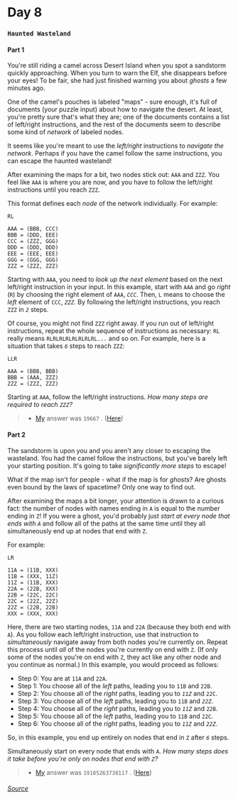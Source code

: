 
# Day 8
### `Haunted Wasteland`
#### Part 1

You're still riding a camel across Desert Island when you spot a sandstorm quickly approaching. When you turn to warn the Elf, she disappears before your eyes! To be fair, she had just finished warning you about *ghosts* a few minutes ago.

One of the camel's pouches is labeled "maps" - sure enough, it's full of documents (your puzzle input) about how to navigate the desert. At least, you're pretty sure that's what they are; one of the documents contains a list of left/right instructions, and the rest of the documents seem to describe some kind of *network* of labeled nodes.

It seems like you're meant to use the *left/right* instructions to *navigate the network*. Perhaps if you have the camel follow the same instructions, you can escape the haunted wasteland!

After examining the maps for a bit, two nodes stick out: `AAA` and `ZZZ`. You feel like `AAA` is where you are now, and you have to follow the left/right instructions until you reach `ZZZ`.

This format defines each *node* of the network individually. For example:

```
RL

AAA = (BBB, CCC)
BBB = (DDD, EEE)
CCC = (ZZZ, GGG)
DDD = (DDD, DDD)
EEE = (EEE, EEE)
GGG = (GGG, GGG)
ZZZ = (ZZZ, ZZZ)
```

Starting with `AAA`, you need to *look up the next element* based on the next left/right instruction in your input. In this example, start with `AAA` and go *right* (`R`) by choosing the right element of `AAA`, *`CCC`*. Then, `L` means to choose the *left* element of `CCC`, *`ZZZ`*. By following the left/right instructions, you reach `ZZZ` in *`2`* steps.

Of course, you might not find `ZZZ` right away. If you run out of left/right instructions, repeat the whole sequence of instructions as necessary: `RL` really means `RLRLRLRLRLRLRLRL...` and so on. For example, here is a situation that takes *`6`* steps to reach `ZZZ`:

```
LLR

AAA = (BBB, BBB)
BBB = (AAA, ZZZ)
ZZZ = (ZZZ, ZZZ)
```

Starting at `AAA`, follow the left/right instructions. *How many steps are required to reach `ZZZ`?*


> - [My](https://github.com/flloschy) answer was `19667` . ([Here](https://github.com/flloschy/AdventOfCode/blob/main/2023/Day8/a.py))

#### Part 2

The sandstorm is upon you and you aren't any closer to escaping the wasteland. You had the camel follow the instructions, but you've barely left your starting position. It's going to take *significantly more steps* to escape!

What if the map isn't for people - what if the map is for *ghosts*? Are ghosts even bound by the laws of spacetime? Only one way to find out.

After examining the maps a bit longer, your attention is drawn to a curious fact: the number of nodes with names ending in `A` is equal to the number ending in `Z`! If you were a ghost, you'd probably just *start at every node that ends with `A`* and follow all of the paths at the same time until they all simultaneously end up at nodes that end with `Z`.

For example:

```
LR

11A = (11B, XXX)
11B = (XXX, 11Z)
11Z = (11B, XXX)
22A = (22B, XXX)
22B = (22C, 22C)
22C = (22Z, 22Z)
22Z = (22B, 22B)
XXX = (XXX, XXX)
```

Here, there are two starting nodes, `11A` and `22A` (because they both end with `A`). As you follow each left/right instruction, use that instruction to *simultaneously* navigate away from both nodes you're currently on. Repeat this process until *all* of the nodes you're currently on end with `Z`. (If only some of the nodes you're on end with `Z`, they act like any other node and you continue as normal.) In this example, you would proceed as follows:

- Step 0: You are at `11A` and `22A`.
- Step 1: You choose all of the *left* paths, leading you to `11B` and `22B`.
- Step 2: You choose all of the *right* paths, leading you to *`11Z`* and `22C`.
- Step 3: You choose all of the *left* paths, leading you to `11B` and *`22Z`*.
- Step 4: You choose all of the *right* paths, leading you to *`11Z`* and `22B`.
- Step 5: You choose all of the *left* paths, leading you to `11B` and `22C`.
- Step 6: You choose all of the *right* paths, leading you to *`11Z`* and *`22Z`*.

So, in this example, you end up entirely on nodes that end in `Z` after *`6`* steps.

Simultaneously start on every node that ends with `A`. *How many steps does it take before you're only on nodes that end with `Z`?*

> - [My](https://github.com/flloschy) answer was `19185263738117` . ([Here](https://github.com/flloschy/AdventOfCode/blob/main/2023/Day8/b.py))

###### [Source](https://adventofcode.com/2023/day/8)

